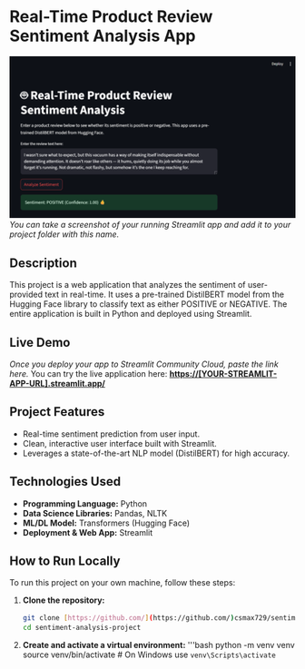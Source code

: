 # Real-Time Product Review Sentiment Analysis App

![App Screenshot](app_screenshot.png) 
*You can take a screenshot of your running Streamlit app and add it to your project folder with this name.*

## Description
This project is a web application that analyzes the sentiment of user-provided text in real-time. It uses a pre-trained DistilBERT model from the Hugging Face library to classify text as either POSITIVE or NEGATIVE. The entire application is built in Python and deployed using Streamlit.

## Live Demo
*Once you deploy your app to Streamlit Community Cloud, paste the link here.*
You can try the live application here: **[https://[YOUR-STREAMLIT-APP-URL].streamlit.app/](https://[YOUR-STREAMLIT-APP-URL].streamlit.app/)**

## Project Features
- Real-time sentiment prediction from user input.
- Clean, interactive user interface built with Streamlit.
- Leverages a state-of-the-art NLP model (DistilBERT) for high accuracy.

## Technologies Used
- **Programming Language:** Python
- **Data Science Libraries:** Pandas, NLTK
- **ML/DL Model:** Transformers (Hugging Face)
- **Deployment & Web App:** Streamlit

## How to Run Locally
To run this project on your own machine, follow these steps:

1. **Clone the repository:**
   ```bash
   git clone [https://github.com/](https://github.com/)csmax729/sentiment-analysis-project.git
   cd sentiment-analysis-project
   
2. **Create and activate a virtual environment:**
   '''bash
   python -m venv venv
   source venv/bin/activate  # On Windows use `venv\Scripts\activate`

